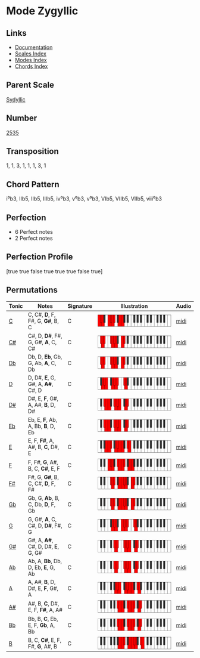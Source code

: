# Mode Zygyllic

## Links

- [Documentation](README.md)
- [Scales Index](Scales.md)
- [Modes Index](Modes.md)
- [Chords Index](Chords.md)

## Parent Scale

[Sydyllic](ScaleSydyllic.md)

## Number

[2535](https://ianring.com/musictheory/scales/2535)

## Transposition

1, 1, 3, 1, 1, 1, 3, 1

## Chord Pattern

i⁰b3, IIb5, IIb5, IIIb5, iv⁰b3, v⁰b3, v⁰b3, VIb5, VIIb5, VIIb5, viii⁰b3

## Perfection

- 6 Perfect notes
- 2 Perfect notes

## Perfection Profile

[true true false true true true false true]

## Permutations

| Tonic | Notes | Signature | Illustration | Audio |
|-------|-------|-----------|--------------|-------|
| [C](ModeCNaturalZygyllic.md) | C, C#, **D**, F, F#, G, **G#**, B, C | C | ![CNaturalZygyllic](ModeCNaturalZygyllic.png) | [midi](https://github.com/edipermadi/music/blob/main/docs/ModeCNaturalZygyllic.mid?raw=true) |
| [C#](ModeCSharpZygyllic.md) | C#, D, **D#**, F#, G, G#, **A**, C, C# | C | ![CSharpZygyllic](ModeCSharpZygyllic.png) | [midi](https://github.com/edipermadi/music/blob/main/docs/ModeCSharpZygyllic.mid?raw=true) |
| [Db](ModeDFlatZygyllic.md) | Db, D, **Eb**, Gb, G, Ab, **A**, C, Db | C | ![DFlatZygyllic](ModeDFlatZygyllic.png) | [midi](https://github.com/edipermadi/music/blob/main/docs/ModeDFlatZygyllic.mid?raw=true) |
| [D](ModeDNaturalZygyllic.md) | D, D#, **E**, G, G#, A, **A#**, C#, D | C | ![DNaturalZygyllic](ModeDNaturalZygyllic.png) | [midi](https://github.com/edipermadi/music/blob/main/docs/ModeDNaturalZygyllic.mid?raw=true) |
| [D#](ModeDSharpZygyllic.md) | D#, E, **F**, G#, A, A#, **B**, D, D# | C | ![DSharpZygyllic](ModeDSharpZygyllic.png) | [midi](https://github.com/edipermadi/music/blob/main/docs/ModeDSharpZygyllic.mid?raw=true) |
| [Eb](ModeEFlatZygyllic.md) | Eb, E, **F**, Ab, A, Bb, **B**, D, Eb | C | ![EFlatZygyllic](ModeEFlatZygyllic.png) | [midi](https://github.com/edipermadi/music/blob/main/docs/ModeEFlatZygyllic.mid?raw=true) |
| [E](ModeENaturalZygyllic.md) | E, F, **F#**, A, A#, B, **C**, D#, E | C | ![ENaturalZygyllic](ModeENaturalZygyllic.png) | [midi](https://github.com/edipermadi/music/blob/main/docs/ModeENaturalZygyllic.mid?raw=true) |
| [F](ModeFNaturalZygyllic.md) | F, F#, **G**, A#, B, C, **C#**, E, F | C | ![FNaturalZygyllic](ModeFNaturalZygyllic.png) | [midi](https://github.com/edipermadi/music/blob/main/docs/ModeFNaturalZygyllic.mid?raw=true) |
| [F#](ModeFSharpZygyllic.md) | F#, G, **G#**, B, C, C#, **D**, F, F# | C | ![FSharpZygyllic](ModeFSharpZygyllic.png) | [midi](https://github.com/edipermadi/music/blob/main/docs/ModeFSharpZygyllic.mid?raw=true) |
| [Gb](ModeGFlatZygyllic.md) | Gb, G, **Ab**, B, C, Db, **D**, F, Gb | C | ![GFlatZygyllic](ModeGFlatZygyllic.png) | [midi](https://github.com/edipermadi/music/blob/main/docs/ModeGFlatZygyllic.mid?raw=true) |
| [G](ModeGNaturalZygyllic.md) | G, G#, **A**, C, C#, D, **D#**, F#, G | C | ![GNaturalZygyllic](ModeGNaturalZygyllic.png) | [midi](https://github.com/edipermadi/music/blob/main/docs/ModeGNaturalZygyllic.mid?raw=true) |
| [G#](ModeGSharpZygyllic.md) | G#, A, **A#**, C#, D, D#, **E**, G, G# | C | ![GSharpZygyllic](ModeGSharpZygyllic.png) | [midi](https://github.com/edipermadi/music/blob/main/docs/ModeGSharpZygyllic.mid?raw=true) |
| [Ab](ModeAFlatZygyllic.md) | Ab, A, **Bb**, Db, D, Eb, **E**, G, Ab | C | ![AFlatZygyllic](ModeAFlatZygyllic.png) | [midi](https://github.com/edipermadi/music/blob/main/docs/ModeAFlatZygyllic.mid?raw=true) |
| [A](ModeANaturalZygyllic.md) | A, A#, **B**, D, D#, E, **F**, G#, A | C | ![ANaturalZygyllic](ModeANaturalZygyllic.png) | [midi](https://github.com/edipermadi/music/blob/main/docs/ModeANaturalZygyllic.mid?raw=true) |
| [A#](ModeASharpZygyllic.md) | A#, B, **C**, D#, E, F, **F#**, A, A# | C | ![ASharpZygyllic](ModeASharpZygyllic.png) | [midi](https://github.com/edipermadi/music/blob/main/docs/ModeASharpZygyllic.mid?raw=true) |
| [Bb](ModeBFlatZygyllic.md) | Bb, B, **C**, Eb, E, F, **Gb**, A, Bb | C | ![BFlatZygyllic](ModeBFlatZygyllic.png) | [midi](https://github.com/edipermadi/music/blob/main/docs/ModeBFlatZygyllic.mid?raw=true) |
| [B](ModeBNaturalZygyllic.md) | B, C, **C#**, E, F, F#, **G**, A#, B | C | ![BNaturalZygyllic](ModeBNaturalZygyllic.png) | [midi](https://github.com/edipermadi/music/blob/main/docs/ModeBNaturalZygyllic.mid?raw=true) |
